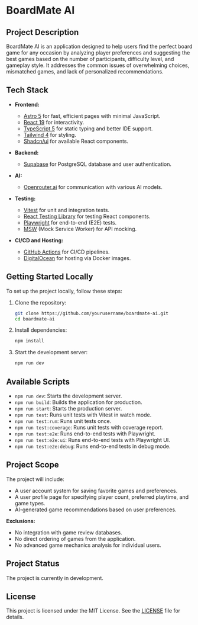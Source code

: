 # BoardMate AI

## Project Description
BoardMate AI is an application designed to help users find the perfect board game for any occasion by analyzing player preferences and suggesting the best games based on the number of participants, difficulty level, and gameplay style. It addresses the common issues of overwhelming choices, mismatched games, and lack of personalized recommendations.

## Tech Stack
- **Frontend:**
  - [Astro 5](https://astro.build) for fast, efficient pages with minimal JavaScript.
  - [React 19](https://reactjs.org) for interactivity.
  - [TypeScript 5](https://www.typescriptlang.org) for static typing and better IDE support.
  - [Tailwind 4](https://tailwindcss.com) for styling.
  - [Shadcn/ui](https://ui.shadcn.com) for available React components.
  
- **Backend:**
  - [Supabase](https://supabase.io) for PostgreSQL database and user authentication.

- **AI:**
  - [Openrouter.ai](https://openrouter.ai) for communication with various AI models.

- **Testing:**
  - [Vitest](https://vitest.dev) for unit and integration tests.
  - [React Testing Library](https://testing-library.com/docs/react-testing-library/intro/) for testing React components.
  - [Playwright](https://playwright.dev) for end-to-end (E2E) tests.
  - [MSW](https://mswjs.io) (Mock Service Worker) for API mocking.

- **CI/CD and Hosting:**
  - [GitHub Actions](https://github.com/features/actions) for CI/CD pipelines.
  - [DigitalOcean](https://www.digitalocean.com) for hosting via Docker images.

## Getting Started Locally
To set up the project locally, follow these steps:
1. Clone the repository:
   ```bash
   git clone https://github.com/yourusername/boardmate-ai.git
   cd boardmate-ai
   ```
2. Install dependencies:
   ```bash
   npm install
   ```
3. Start the development server:
   ```bash
   npm run dev
   ```

## Available Scripts
- `npm run dev`: Starts the development server.
- `npm run build`: Builds the application for production.
- `npm run start`: Starts the production server.
- `npm run test`: Runs unit tests with Vitest in watch mode.
- `npm run test:run`: Runs unit tests once.
- `npm run test:coverage`: Runs unit tests with coverage report.
- `npm run test:e2e`: Runs end-to-end tests with Playwright.
- `npm run test:e2e:ui`: Runs end-to-end tests with Playwright UI.
- `npm run test:e2e:debug`: Runs end-to-end tests in debug mode.

## Project Scope
The project will include:
- A user account system for saving favorite games and preferences.
- A user profile page for specifying player count, preferred playtime, and game types.
- AI-generated game recommendations based on user preferences.

**Exclusions:**
- No integration with game review databases.
- No direct ordering of games from the application.
- No advanced game mechanics analysis for individual users.

## Project Status
The project is currently in development.

## License
This project is licensed under the MIT License. See the [LICENSE](LICENSE) file for details.
